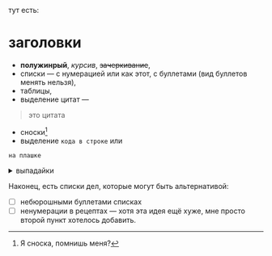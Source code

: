 тут есть:
# заголовки
* **полужинрый**, _курсив_, ~~зачеркивание~~,
* списки — с нумерацией или как этот, с буллетами (вид буллетов менять нельзя),
* таблицы,
* выделение цитат —
> это цитата
* сноски[^1]
* выделение `кода в строке` или
```
на плашке
```
<details>
<summary>выпадайки</summary>
Кто вы такие? Я вас не звал, закройте меня.
</details>

Наконец, есть списки дел, которые могут быть альтернативой: 
* [ ] небюрошными буллетами списках 
* [ ] ненумерации в рецептах — хотя эта идея ещё хуже, мне просто второй пункт хотелось добавить.

[^1]: Я сноска, помнишь меня?
